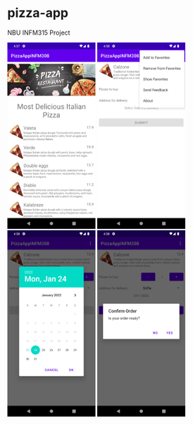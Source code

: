 # pizza-app
NBU INFM315 Project

<img src="https://github.com/aleksgeyman/pizza-app/blob/main/screenshots/Screenshot_1642949839.png" width="200"/>
<img src="https://github.com/aleksgeyman/pizza-app/blob/main/screenshots/Screenshot_1642949880.png" width="200"/>
<img src="https://github.com/aleksgeyman/pizza-app/blob/main/screenshots/Screenshot_1642949896.png" width="200"/>
<img src="https://github.com/aleksgeyman/pizza-app/blob/main/screenshots/Screenshot_1642949900.png" width="200"/>
